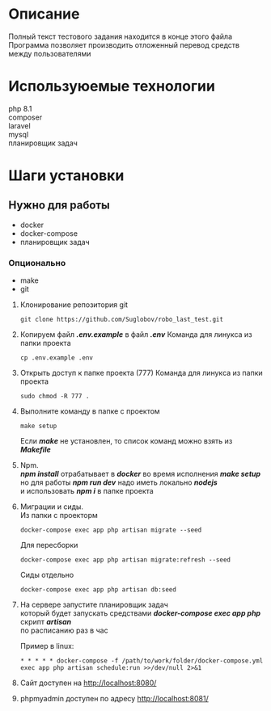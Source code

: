 # Описание
Полный текст тестового задания находится в конце этого файла  
Программа позволяет производить отложенный перевод средств между пользователями  
 # Используюемые технологии
php 8.1  
composer  
laravel  
mysql  
планировщик задач  

 # Шаги установки
 ## Нужно для работы
 + docker
 + docker-compose
 + планировщик задач
### Опционально
 + make
 + git

1. Клонирование репозитория git
    ```
    git clone https://github.com/Suglobov/robo_last_test.git
    ```

1. Копируем файл ***.env.example*** в файл ***.env***
    Команда для линукcа из папки проекта
   ```
   cp .env.example .env
   ```

1. Открыть доступ к папке проекта (777)
Команда для линукcа из папки проекта
    ```
    sudo chmod -R 777 .
    ```

1. Выполните команду в папке с проектом
    ```
    make setup
    ```
    Если ***make*** не установлен, то список команд можно взять из ***Makefile***

1. Npm.  
    ***npm install*** отрабатывает в ***docker*** во время исполнения ***make setup***  
    но для работы ***npm run dev*** надо иметь локально ***nodejs***   
    и использовать ***npm i*** в папке проекта

1. Миграции и сиды.  
    Из папки с проекторм
    ```
    docker-compose exec app php artisan migrate --seed
    ```
    Для пересборки
    ```
    docker-compose exec app php artisan migrate:refresh --seed
    ```
    Сиды отдельно
    ```
    docker-compose exec app php artisan db:seed
    ```

1. На сервере запустите планировщик задач  
    который будет запускать средствами ***docker-compose exec app php*** скрипт ***artisan***  
    по расписанию раз в час  
    
    Пример в linux:
    ```
    * * * * * docker-compose -f /path/to/work/folder/docker-compose.yml exec app php artisan schedule:run >>/dev/null 2>&1
    ```

1. Сайт доступен на <a href="http://localhost:8080/" target="_blank">http://localhost:8080/</a>

1. phpmyadmin доступен по адресу <a href="http://localhost:8081/" target="_blank">http://localhost:8081/</a>


